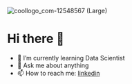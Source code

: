 ![coollogo_com-12548567 (Large)](https://user-images.githubusercontent.com/57296740/204576582-608049f0-6c37-4368-ab97-041862463b94.png)


# Hi there 👋


- 🌱 I’m currently learning Data Scientist
- 💬 Ask me about anything
- 📫 How to reach me: [linkedin](https://www.linkedin.com/in/salmanfaishal/)

